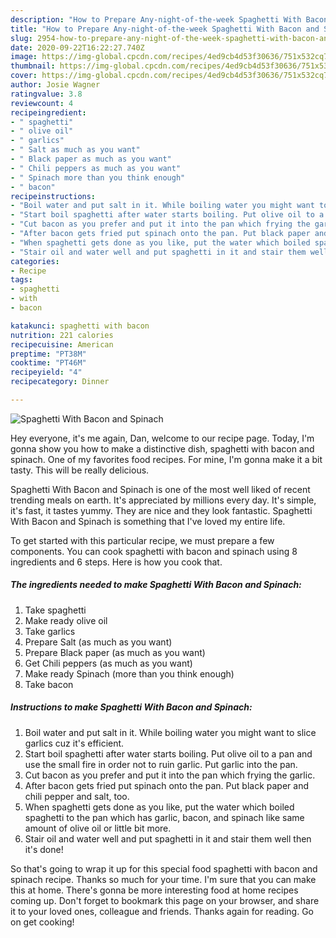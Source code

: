```yaml
---
description: "How to Prepare Any-night-of-the-week Spaghetti With Bacon and Spinach"
title: "How to Prepare Any-night-of-the-week Spaghetti With Bacon and Spinach"
slug: 2954-how-to-prepare-any-night-of-the-week-spaghetti-with-bacon-and-spinach
date: 2020-09-22T16:22:27.740Z
image: https://img-global.cpcdn.com/recipes/4ed9cb4d53f30636/751x532cq70/spaghetti-with-bacon-and-spinach-recipe-main-photo.jpg
thumbnail: https://img-global.cpcdn.com/recipes/4ed9cb4d53f30636/751x532cq70/spaghetti-with-bacon-and-spinach-recipe-main-photo.jpg
cover: https://img-global.cpcdn.com/recipes/4ed9cb4d53f30636/751x532cq70/spaghetti-with-bacon-and-spinach-recipe-main-photo.jpg
author: Josie Wagner
ratingvalue: 3.8
reviewcount: 4
recipeingredient:
- " spaghetti"
- " olive oil"
- " garlics"
- " Salt as much as you want"
- " Black paper as much as you want"
- " Chili peppers as much as you want"
- " Spinach more than you think enough"
- " bacon"
recipeinstructions:
- "Boil water and put salt in it. While boiling water you might want to slice garlics cuz it&#39;s efficient."
- "Start boil spaghetti after water starts boiling. Put olive oil to a pan and use the small fire in order not to ruin garlic. Put garlic into the pan."
- "Cut bacon as you prefer and put it into the pan which frying the garlic."
- "After bacon gets fried put spinach onto the pan. Put black paper and chili pepper and salt, too."
- "When spaghetti gets done as you like, put the water which boiled spaghetti to the pan which has garlic, bacon, and spinach like same amount of olive oil or little bit more."
- "Stair oil and water well and put spaghetti in it and stair them well then it&#39;s done!"
categories:
- Recipe
tags:
- spaghetti
- with
- bacon

katakunci: spaghetti with bacon 
nutrition: 221 calories
recipecuisine: American
preptime: "PT38M"
cooktime: "PT46M"
recipeyield: "4"
recipecategory: Dinner

---
```



![Spaghetti With Bacon and Spinach](https://img-global.cpcdn.com/recipes/4ed9cb4d53f30636/751x532cq70/spaghetti-with-bacon-and-spinach-recipe-main-photo.jpg)

Hey everyone, it's me again, Dan, welcome to our recipe page. Today, I'm gonna show you how to make a distinctive dish, spaghetti with bacon and spinach. One of my favorites food recipes. For mine, I'm gonna make it a bit tasty. This will be really delicious.



Spaghetti With Bacon and Spinach is one of the most well liked of recent trending meals on earth. It's appreciated by millions every day. It's simple, it's fast, it tastes yummy. They are nice and they look fantastic. Spaghetti With Bacon and Spinach is something that I've loved my entire life.


To get started with this particular recipe, we must prepare a few components. You can cook spaghetti with bacon and spinach using 8 ingredients and 6 steps. Here is how you cook that.

<!--inarticleads1-->

##### The ingredients needed to make Spaghetti With Bacon and Spinach:

1. Take  spaghetti
1. Make ready  olive oil
1. Take  garlics
1. Prepare  Salt (as much as you want)
1. Prepare  Black paper (as much as you want)
1. Get  Chili peppers (as much as you want)
1. Make ready  Spinach (more than you think enough)
1. Take  bacon




<!--inarticleads2-->

##### Instructions to make Spaghetti With Bacon and Spinach:

1. Boil water and put salt in it. While boiling water you might want to slice garlics cuz it&#39;s efficient.
1. Start boil spaghetti after water starts boiling. Put olive oil to a pan and use the small fire in order not to ruin garlic. Put garlic into the pan.
1. Cut bacon as you prefer and put it into the pan which frying the garlic.
1. After bacon gets fried put spinach onto the pan. Put black paper and chili pepper and salt, too.
1. When spaghetti gets done as you like, put the water which boiled spaghetti to the pan which has garlic, bacon, and spinach like same amount of olive oil or little bit more.
1. Stair oil and water well and put spaghetti in it and stair them well then it&#39;s done!




So that's going to wrap it up for this special food spaghetti with bacon and spinach recipe. Thanks so much for your time. I'm sure that you can make this at home. There's gonna be more interesting food at home recipes coming up. Don't forget to bookmark this page on your browser, and share it to your loved ones, colleague and friends. Thanks again for reading. Go on get cooking!
